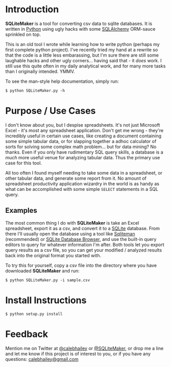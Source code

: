 # Introduction
**SQLiteMaker** is a tool for converting csv data to sqlite databases. It is 
written in [Python][python] using ugly hacks with some [SQLAlchemy][sqlalchemy] 
ORM-sauce sprinkled on top. 

This is an old tool I wrote while learning how to write python (perhaps my first
complete python project). I've recently tried my hand at a rewrite so that the 
code is a little less embarassing, but I'm sure there are still some laughable 
hacks and other ugly corners... having said that - it _does_ work. I still use 
this quite often in my daily analytical work, and for many more tasks than I 
originally intended. YMMV.

To see the man-style help documentation, simply run: 
```
$ python SQLiteMaker.py -h
```

# Purpose / Use Cases

I don't know about you, but I despise spreadsheets. It's not just Microsoft 
Excel - it's most any spreadsheet application. Don't get me wrong - they're 
incredibly useful in certain use cases, like creating a document containing 
some simple tabular data, or for slapping together a adhoc calculator of sorts 
for solving some complex math problem... but for data mining? No thanks. Even 
if you only have rudimentary SQL query skills, a database is a _much_ more 
useful venue for analyzing tabular data. Thus the primary use case for this 
tool. 

All too often I found myself needing to take some data in a spreadsheet, or 
other tabular data, and generate some report from it. No amount of spreadsheet 
productivity application wizardry in the world is as handy as what can be 
accomplished with some simple `SELECT` statements in a SQL query. 

## Examples

The most common thing I do with **SQLiteMaker** is take an Excel spreadsheet, 
export it as a csv, and convert it to a [SQLite][sqlite] database. From there 
I'll usually open the database using a tool like [Sqliteman][sqliteman] 
(recommended) or [SQLite Database Browser][sqlitebrowser], and use the built-in 
query editors to query for whatever information I'm after. Both tools let you 
export query results as a csv file, so you can get your modified / analyzed 
results back into the original format you started with.

To try this for yourself, copy a csv file into the directory where you have 
downloaded **SQLiteMaker** and run: 

```
$ python SQLiteMaker.py -i sample.csv
```

# Install Instructions

```
$ python setup.py install
```

# Feedback

Mention me on Twitter at [@calebhailey][calebhailey] or 
[@SQLiteMaker][SQLiteMaker], or drop me a line and let me know if this project 
is of interest to you, or if you have any questions: 
[calebhailey@gmail.com](mailto:calebhailey@gmail.com)


[python]: http://www.python.org "Python Home Page"
[sqlalchemy]: http://www.sqlalchemy.org/ "SQLAlchemy - The Database Toolkit for Python"
[sqlite]: http://www.sqlite.org "SQLite Home Page"
[sqliteman]: http://sqliteman.com/ "SQLiteman - SQLite Databases Made Easy"
[sqlitebrowser]: http://sqlitebrowser.sourceforge.net/ "SQLite Database Browser"
[calebhailey]: http://www.twitter.com/calebhailey "Follow me on Twitter"
[SQLiteMaker]: http://www.twitter.com/SQLiteMaker "Follow my project on Twitter"


